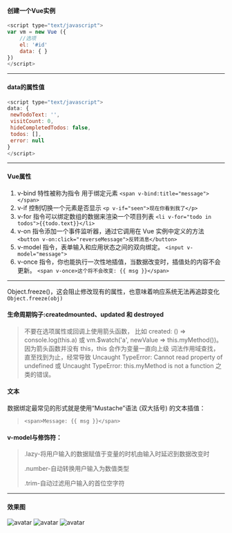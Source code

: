 #### 创建一个Vue实例

```javascript 
<script type="text/javascript">
var vm = new Vue ({
    //选项
    el: '#id'
    data: { }
})
</script>
```

---

#### data的属性值

 ```javascript
 <script type="text/javascript">
 data: {
  newTodoText: '',
  visitCount: 0,
  hideCompletedTodos: false,
  todos: [],
  error: null
}
</script>
```

---

#### Vue属性

1. v-bind 特性被称为指令 用于绑定元素
 `<span v-bind:title="message"></span>`
2. v-if 控制切换一个元素是否显示
 `<p v-if="seen">现在你看到我了</p>`
3. v-for 指令可以绑定数组的数据来渲染一个项目列表
 ```<li v-for="todo in todos">{{todo.text}}</li>```
4. v-on 指令添加一个事件监听器，通过它调用在 Vue 实例中定义的方法
 `<button v-on:click="reverseMessage">反转消息</button>`
5. v-model 指令，表单输入和应用状态之间的双向绑定。
 `<input v-model="message">`
6.  v-once 指令，你也能执行一次性地插值，当数据改变时，插值处的内容不会更新。
 `<span v-once>这个将不会改变: {{ msg }}</span>`

---

 Object.freeze()，这会阻止修改现有的属性，也意味着响应系统无法再追踪变化
`Object.freeze(obj)`

#### 生命周期钩子:createdmounted、updated 和 destroyed

>不要在选项属性或回调上使用箭头函数，
比如 created: () => console.log(this.a) 
或 vm.$watch('a', newValue => this.myMethod())。
因为箭头函数并没有 this，this 会作为变量一直向上级
词法作用域查找，直至找到为止，经常导致 
Uncaught TypeError: Cannot read property of undefined 
或 Uncaught TypeError: this.myMethod is not a function 之类的错误。

#### 文本

数据绑定最常见的形式就是使用“Mustache”语法 (双大括号) 的文本插值：
> `<span>Message: {{ msg }}</span>`

#### v-model与修饰符：

>.lazy-将用户输入的数据赋值于变量的时机由输入时延迟到数据改变时
>
>.number-自动转换用户输入为数值类型 
>
>.trim-自动过滤用户输入的首位空字符


---
#### 效果图

![avatar](/src/vue.js从入门到项目实践/img/1.png)
![avatar](/src/vue.js从入门到项目实践/img/效果图.png)
![avatar](/src/vue.js从入门到项目实践/img/4.png)


